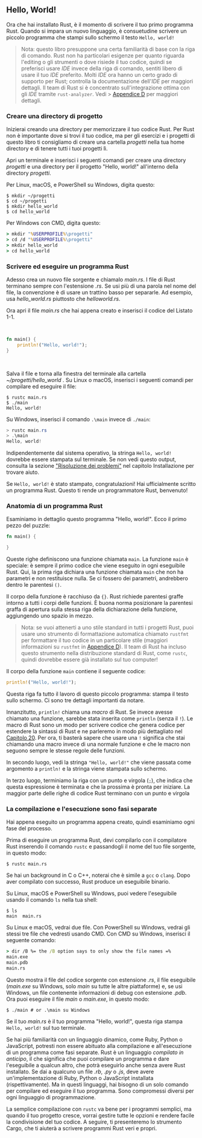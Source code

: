 ## Hello, World!

Ora che hai installato Rust, è il momento di scrivere il tuo primo programma
Rust. Quando si impara un nuovo linguaggio, è consuetudine scrivere un piccolo
programma che stampi sullo schermo il testo `Hello, world!`

> Nota: questo libro presuppone una certa familiarità di base con la riga di
> comando. Rust non ha particolari esigenze per quanto riguarda l'editing o gli
> strumenti o dove risiede il tuo codice, quindi se preferisci usare _IDE_
> invece della riga di comando, sentiti libero di usare il tuo _IDE_ preferito.
> Molti _IDE_ ora hanno un certo grado di supporto per Rust; controlla la
> documentazione dell'_IDE_ per maggiori dettagli. Il team di Rust si è
> concentrato sull'integrazione ottima con gli _IDE_ tramite `rust-analyzer`.
> Vedi > [Appendice D][devtools] per maggiori dettagli.

### Creare una directory di progetto

Inizierai creando una directory per memorizzare il tuo codice Rust. Per Rust non
è importante dove si trovi il tuo codice, ma per gli esercizi e i progetti di
questo libro ti consigliamo di creare una cartella _progetti_ nella tua home
directory e di tenere tutti i tuoi progetti lì.

Apri un terminale e inserisci i seguenti comandi per creare una directory
_progetti_ e una directory per il progetto "Hello, world!" all'interno della
directory _progetti_.

Per Linux, macOS, e PowerShell su Windows, digita questo:

```console
$ mkdir ~/progetti
$ cd ~/progetti
$ mkdir hello_world
$ cd hello_world
```

Per Windows con CMD, digita questo:

```cmd
> mkdir "%USERPROFILE%\progetti"
> cd /d "%USERPROFILE%\progetti"
> mkdir hello_world
> cd hello_world
```

### Scrivere ed eseguire un programma Rust

Adesso crea un nuovo file sorgente e chiamalo _main.rs_. I file di Rust
terminano sempre con l'estensione _.rs_. Se usi più di una parola nel nome del
file, la convenzione è di usare un trattino basso per separarle. Ad esempio, usa
_hello_world.rs_ piuttosto che _helloworld.rs_.

Ora apri il file _main.rs_ che hai appena creato e inserisci il codice del
Listato 1-1.

<Listing number="1-1" file-name="main.rs" caption="Un programma che stampa
`Hello, world!`">

```rust
fn main() {
    println!("Hello, world!");
}
```

</Listing>

Salva il file e torna alla finestra del terminale alla cartella
_~/progetti/hello_world_ . Su Linux o macOS, inserisci i seguenti comandi per
compilare ed eseguire il file:

```console
$ rustc main.rs
$ ./main
Hello, world!
```

Su Windows, inserisci il comando `.\main` invece di `./main`:

```powershell
> rustc main.rs
> .\main
Hello, world!
```

Indipendentemente dal sistema operativo, la stringa `Hello, world!` dovrebbe
essere stampata sul terminale. Se non vedi questo output, consulta la sezione
["Risoluzione dei problemi"][risoluzione-dei-problemi]<!-- ignora --> nel
capitolo Installazione per trovare aiuto.

Se `Hello, world!` è stato stampato, congratulazioni! Hai ufficialmente scritto
un programma Rust. Questo ti rende un programmatore Rust, benvenuto!

### Anatomia di un programma Rust

Esaminiamo in dettaglio questo programma "Hello, world!". Ecco il primo pezzo
del puzzle:

```rust
fn main() {

}
```

Queste righe definiscono una funzione chiamata `main`. La funzione `main` è
speciale: è sempre il primo codice che viene eseguito in ogni eseguibile Rust.
Qui, la prima riga dichiara una funzione chiamata `main` che non ha parametri e
non restituisce nulla. Se ci fossero dei parametri, andrebbero dentro le
parentesi `()`.

Il corpo della funzione è racchiuso da `{}`. Rust richiede parentesi graffe
intorno a tutti i corpi delle funzioni. È buona norma posizionare la parentesi
graffa di apertura sulla stessa riga della dichiarazione della funzione,
aggiungendo uno spazio in mezzo.

> Nota: se vuoi attenerti a uno stile standard in tutti i progetti Rust, puoi
> usare uno strumento di formattazione automatica chiamato `rustfmt` per
> formattare il tuo codice in un particolare stile (maggiori informazioni su
> `rustfmt` in [Appendice D][devtools]<!-- ignore -->). Il team di Rust ha
> incluso questo strumento nella distribuzione standard di Rust, come `rustc`,
> quindi dovrebbe essere già installato sul tuo computer!

Il corpo della funzione `main` contiene il seguente codice:

```rust
println!("Hello, world!");
```

Questa riga fa tutto il lavoro di questo piccolo programma: stampa il testo
sullo schermo. Ci sono tre dettagli importanti da notare.

Innanzitutto, `println!` chiama una _macro_ di Rust. Se invece avesse chiamato
una funzione, sarebbe stata inserita come `println` (senza il `!`). Le macro di
Rust sono un modo per scrivere codice che genera codice per estendere la
sintassi di Rust e ne parleremo in modo più dettagliato nel [Capitolo
20][ch20-macros]<!-- ignore -->. Per ora, ti basterà sapere che usare una `!`
significa che stai chiamando una macro invece di una normale funzione e che le
macro non seguono sempre le stesse regole delle funzioni.

In secondo luogo, vedi la stringa `"Hello, world!"` che viene passata come
argomento a `println!` e la stringa viene stampata sullo schermo.

In terzo luogo, terminiamo la riga con un punto e virgola (`;`), che indica che
questa espressione è terminata e che la prossima è pronta per iniziare. La
maggior parte delle righe di codice Rust terminano con un punto e virgola

### La compilazione e l'esecuzione sono fasi separate

Hai appena eseguito un programma appena creato, quindi esaminiamo ogni fase del
processo.

Prima di eseguire un programma Rust, devi compilarlo con il compilatore Rust
inserendo il comando `rustc` e passandogli il nome del tuo file sorgente, in
questo modo:

```console
$ rustc main.rs
```

Se hai un background in C o C++, noterai che è simile a `gcc` o `clang`. Dopo
aver compilato con successo, Rust produce un eseguibile binario.

Su Linux, macOS e PowerShell su Windows, puoi vedere l'eseguibile usando il
comando `ls` nella tua shell:

```console
$ ls
main  main.rs
```

Su Linux e macOS, vedrai due file. Con PowerShell su Windows, vedrai gli stessi
tre file che vedresti usando CMD. Con CMD su Windows, inserisci il seguente
comando:

```cmd
> dir /B %= the /B option says to only show the file names =%
main.exe
main.pdb
main.rs
```

Questo mostra il file del codice sorgente con estensione _.rs_, il file
eseguibile (_main.exe_ su Windows, solo _main_ su tutte le altre piattaforme) e,
se usi Windows, un file contenente informazioni di debug con estensione _.pdb_.
Ora puoi eseguire il file _main_ o _main.exe_, in questo modo:

```console
$ ./main # or .\main su Windows
```

Se il tuo _main.rs_ è il tuo programma "Hello, world!", questa riga stampa
`Hello, world!` sul tuo terminale.

Se hai più familiarità con un linguaggio dinamico, come Ruby, Python o
JavaScript, potresti non essere abituato alla compilazione e all'esecuzione di
un programma come fasi separate. Rust è un linguaggio _compilato in anticipo_,
il che significa che puoi compilare un programma e dare l'eseguibile a qualcun
altro, che potrà eseguirlo anche senza avere Rust installato. Se dai a qualcuno
un file _.rb_, _.py_ o _.js_, deve avere un'implementazione di Ruby, Python o
JavaScript installata (rispettivamente). Ma in questi linguaggi, hai bisogno di
un solo comando per compilare ed eseguire il tuo programma. Sono compromessi
diversi per ogni linguaggio di programmazione.

La semplice compilazione con `rustc` va bene per i programmi semplici, ma quando
il tuo progetto cresce, vorrai gestire tutte le opzioni e rendere facile la
condivisione del tuo codice. A seguire, ti presenteremo lo strumento Cargo, che
ti aiuterà a scrivere programmi Rust veri e propri.

[risoluzione-dei-problemi]: ch01-01-installation.html#risoluzione-dei-problemi
[devtools]: appendix-04-useful-development-tools.html
[ch20-macros]: ch20-05-macros.html

